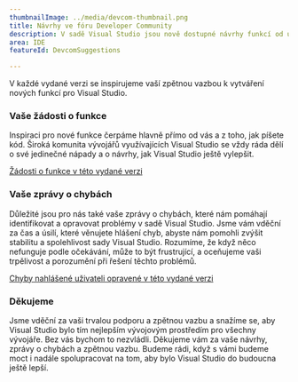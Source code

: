 ```yaml
---
thumbnailImage: ../media/devcom-thumbnail.png
title: Návrhy ve fóru Developer Community
description: V sadě Visual Studio jsou nově dostupné návrhy funkcí od uživatelů.
area: IDE
featureId: DevcomSuggestions

---
```



V každé vydané verzi se inspirujeme vaší zpětnou vazbou k vytváření nových funkcí pro Visual Studio.

### Vaše žádosti o funkce
Inspiraci pro nové funkce čerpáme hlavně přímo od vás a z toho, jak píšete kód. Široká komunita vývojářů využívajících Visual Studio se vždy ráda dělí o své jedinečné nápady a o návrhy, jak Visual Studio ještě vylepšit.

[Žádosti o funkce v této vydané verzi](https://developercommunity.visualstudio.com/VisualStudio?q=%5BFixed+in%3A+Visual+Studio+2022+version+17.12%5D&ftype=idea&fTime=allTime)

### Vaše zprávy o chybách
Důležité jsou pro nás také vaše zprávy o chybách, které nám pomáhají identifikovat a opravovat problémy v sadě Visual Studio. Jsme vám vděční za čas a úsilí, které věnujete hlášení chyb, abyste nám pomohli zvýšit stabilitu a spolehlivost sady Visual Studio. Rozumíme, že když něco nefunguje podle očekávání, může to být frustrující, a oceňujeme vaši trpělivost a porozumění při řešení těchto problémů.

[Chyby nahlášené uživateli opravené v této vydané verzi](https://developercommunity.visualstudio.com/VisualStudio?q=%5BFixed+in%3A+Visual+Studio+2022+version+17.12%5D&ftype=problem&fTime=allTime)

### Děkujeme
Jsme vděční za vaši trvalou podporu a zpětnou vazbu a snažíme se, aby Visual Studio bylo tím nejlepším vývojovým prostředím pro všechny vývojáře. Bez vás bychom to nezvládli. Děkujeme vám za vaše návrhy, zprávy o chybách a zpětnou vazbu. Budeme rádi, když s vámi budeme moct i nadále spolupracovat na tom, aby bylo Visual Studio do budoucna ještě lepší.
